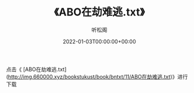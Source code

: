 ﻿---
title:  《ABO在劫难逃.txt》
date:   2022-01-03T00:00:00+00:00
author: 听松阁
layout: post
permalink: /ABO在劫难逃/
categories: 小说
tags: [小说]
---

点击《 [ABO在劫难逃.txt](<a href="http://img.660000.xyz/bookstukust/book/bntxt/11/ABO" target=_blank>http://img.660000.xyz/bookstukust/book/bntxt/11/ABO在劫难逃.txt)》进行下载